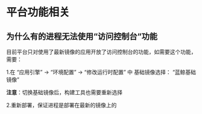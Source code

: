 # 平台功能相关

## 为什么有的进程无法使用“访问控制台“功能

目前平台只对使用了最新镜像的应用开放了访问控制台的功能，如需要这个功能，需要：

1.在 “应用引擎” → “环境配置” → “修改运行时配置” 中 基础镜像选择： “蓝鲸基础镜像”

**注意**：切换基础镜像后，构建工具也需要重新选择

2.重新部署，保证进程是部署在最新的镜像上的
